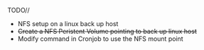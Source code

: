TODO//
- NFS setup on a linux back up host
- ~~Create a NFS Peristent Volume pointing to back up linux host~~
- Modify command in Cronjob to use the NFS mount point
